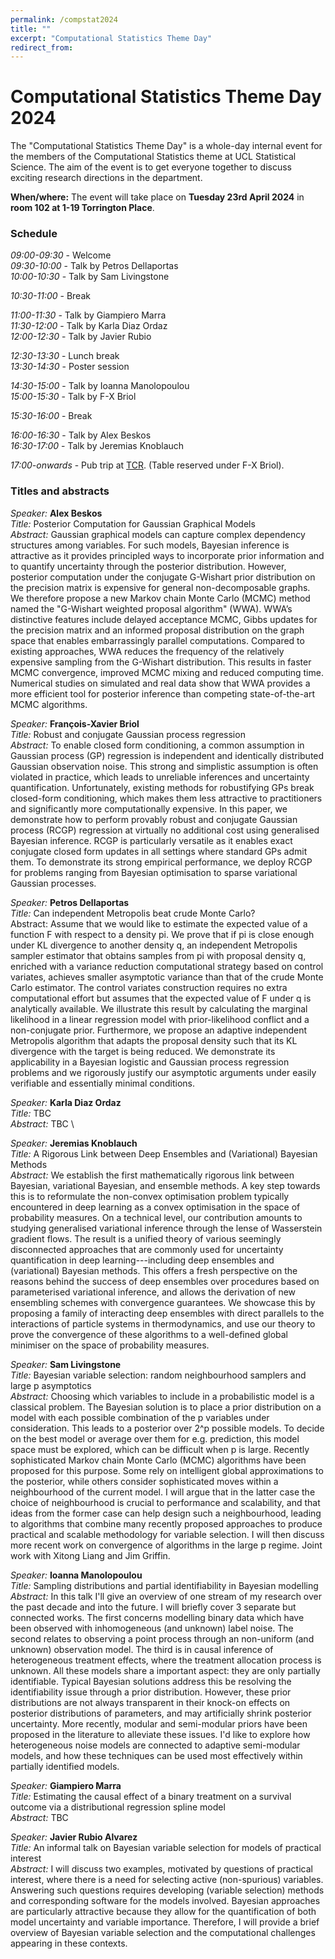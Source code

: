```yaml
---
permalink: /compstat2024
title: ""
excerpt: "Computational Statistics Theme Day"
redirect_from: 
---
```


# Computational Statistics Theme Day 2024

The "Computational Statistics Theme Day" is a whole-day internal event for the members of the Computational Statistics theme at UCL Statistical Science. The aim of the event is to get everyone together to discuss exciting research directions in the department.

**When/where:** The event will take place on **Tuesday 23rd April 2024** in **room 102 at 1-19 Torrington Place**.

### Schedule

*09:00-09:30* - Welcome \
*09:30-10:00* - Talk by Petros Dellaportas \
*10:00-10:30* -	Talk by Sam Livingstone 

*10:30-11:00*	- Break

*11:00-11:30* - Talk by Giampiero Marra \
*11:30-12:00*	- Talk by Karla Diaz Ordaz \
*12:00-12:30* -  Talk by Javier Rubio  

*12:30-13:30* - Lunch break \
*13:30-14:30*	- Poster session 

*14:30-15:00*	- Talk by Ioanna Manolopoulou \
*15:00-15:30*	- Talk by F-X Briol 

*15:30-16:00*	- Break 

*16:00-16:30*	- Talk by Alex Beskos \
*16:30-17:00*	- Talk by Jeremias Knoblauch 

*17:00-onwards* - Pub trip at [TCR](https://bartcr.com). (Table reserved under F-X Briol).

### Titles and abstracts

*Speaker:* **Alex Beskos** \
*Title:* Posterior Computation for Gaussian Graphical Models \
*Abstract:*  Gaussian graphical models can capture complex dependency structures among variables. For such models, Bayesian inference is attractive as it provides principled ways to incorporate prior information and to quantify uncertainty through the posterior distribution. However, posterior computation under the conjugate G-Wishart prior distribution on the precision matrix is expensive for general non-decomposable graphs. We therefore propose a new Markov chain Monte Carlo (MCMC) method named the "G-Wishart weighted proposal algorithm" (WWA). WWA’s distinctive features include delayed acceptance MCMC, Gibbs updates for the precision matrix and an informed proposal distribution on the graph space that enables embarrassingly parallel computations. Compared to existing approaches, WWA reduces the frequency of the relatively expensive sampling from the G-Wishart distribution. This results in faster MCMC convergence, improved MCMC mixing and reduced computing time. Numerical studies on simulated and real data show that WWA provides a more efficient tool for posterior inference than competing state-of-the-art MCMC algorithms. 

*Speaker:* **François-Xavier Briol**\
*Title:* Robust and conjugate Gaussian process regression\
*Abstract:* To enable closed form conditioning, a common assumption in Gaussian process (GP) regression is independent and identically distributed Gaussian observation noise. This strong and simplistic assumption is often violated in practice, which leads to unreliable inferences and uncertainty quantification. Unfortunately, existing methods for robustifying GPs break closed-form conditioning, which makes them less attractive to practitioners and significantly more computationally expensive. In this paper, we demonstrate how to perform provably robust and conjugate Gaussian process (RCGP) regression at virtually no additional cost using generalised Bayesian inference. RCGP is particularly versatile as it enables exact conjugate closed form updates in all settings where standard GPs admit them. To demonstrate its strong empirical performance, we deploy RCGP for problems ranging from Bayesian optimisation to sparse variational Gaussian processes.

*Speaker:* **Petros Dellaportas**\
*Title:*  Can independent Metropolis beat crude Monte Carlo? \
Abstract: Assume that we would like to estimate the expected value of a function F with respect to a density pi.  We prove that if pi is close enough under KL divergence to another density q, an independent Metropolis sampler estimator that obtains samples from pi with proposal density q, enriched with a variance reduction computational strategy based on control variates, achieves smaller asymptotic variance than that of the crude Monte Carlo estimator. The control variates construction requires no extra computational effort but assumes that the expected value of F under q is analytically available. We illustrate this  result by calculating the marginal likelihood in a linear regression model with  prior-likelihood conflict and a non-conjugate prior. Furthermore, we propose an adaptive independent Metropolis algorithm that adapts the proposal density such that its KL divergence with the target is being reduced. We demonstrate its applicability in a Bayesian logistic and Gaussian process regression problems and we rigorously justify our asymptotic arguments under  easily verifiable and essentially minimal conditions.

*Speaker:* **Karla Diaz Ordaz** \
*Title:* TBC \
*Abstract:* TBC \

*Speaker:* **Jeremias Knoblauch**\
*Title:* A Rigorous Link between Deep Ensembles and (Variational) Bayesian Methods\
*Abstract:* We establish the first mathematically rigorous link between Bayesian, variational Bayesian, and ensemble methods. A key step towards this is to reformulate the non-convex optimisation problem typically encountered in deep learning as a convex optimisation in the space of probability measures. On a technical level, our contribution amounts to studying generalised variational inference through the lense of Wasserstein gradient flows. The result is a unified theory of various seemingly disconnected approaches that are commonly used for uncertainty quantification in deep learning---including deep ensembles and (variational) Bayesian methods. This offers a fresh perspective on the reasons behind the success of deep ensembles over procedures based on parameterised variational inference, and allows the derivation of new ensembling schemes with convergence guarantees. We showcase this by proposing a family of interacting deep ensembles with direct parallels to the interactions of particle systems in thermodynamics, and use our theory to prove the convergence of these algorithms to a well-defined global minimiser on the space of probability measures. 

*Speaker:* **Sam Livingstone** \
*Title:* Bayesian variable selection: random neighbourhood samplers and large p asymptotics \
*Abstract:* Choosing which variables to include in a probabilistic model is a classical problem. The Bayesian solution is to place a prior distribution on a model with each possible combination of the p variables under consideration. This leads to a posterior over 2^p possible models. To decide on the best model or average over them for e.g. prediction, this model space must be explored, which can be difficult when p is large. Recently sophisticated Markov chain Monte Carlo (MCMC) algorithms have been proposed for this purpose. Some rely on intelligent global approximations to the posterior, while others consider sophisticated moves within a neighbourhood of the current model. I will argue that in the latter case the choice of neighbourhood is crucial to performance and scalability, and that ideas from the former case can help design such a neighbourhood, leading to algorithms that combine many recently proposed approaches to produce practical and scalable methodology for variable selection. I will then discuss more recent work on convergence of algorithms in the large p regime. Joint work with Xitong Liang and Jim Griffin.

*Speaker:* **Ioanna Manolopoulou** \
*Title:* Sampling distributions and partial identifiability in Bayesian modelling \
*Abstract:* In this talk I'll give an overview of one stream of my research over the past decade and into the future. I will briefly cover 3 separate but connected works. The first concerns modelling binary data which have been observed with inhomogeneous (and unknown) label noise. The second relates to observing a point process through an non-uniform (and unknown) observation model. The third is in causal inference of heterogeneous treatment effects, where the treatment allocation process is unknown. All these models share a important aspect: they are only partially identifiable. Typical Bayesian solutions  address this be resolving the identifiability issue through a prior distribution. However, these prior distributions are not always transparent in their knock-on effects on posterior distributions of parameters, and may artificially shrink posterior uncertainty. More recently, modular and semi-modular priors have been proposed in the literature to alleviate these issues. I'd like to explore how heterogeneous noise models are connected to adaptive semi-modular models, and how these techniques can be used most effectively within partially identified models. 

*Speaker:* **Giampiero Marra** \
*Title:* Estimating the causal effect of a binary treatment on a survival outcome via a distributional regression spline model \
*Abstract:* TBC

*Speaker:* **Javier Rubio Alvarez**\
*Title:* An informal talk on Bayesian variable selection for models of practical interest \
*Abstract:* I will discuss two examples, motivated by questions of practical interest, where there is a need for selecting active (non-spurious) variables. Answering such questions requires developing (variable selection) methods and corresponding software for the models involved. Bayesian approaches are particularly attractive because they allow for the quantification of both model uncertainty and variable importance.  Therefore, I will provide a brief overview of Bayesian variable selection and the computational challenges appearing in these contexts.

